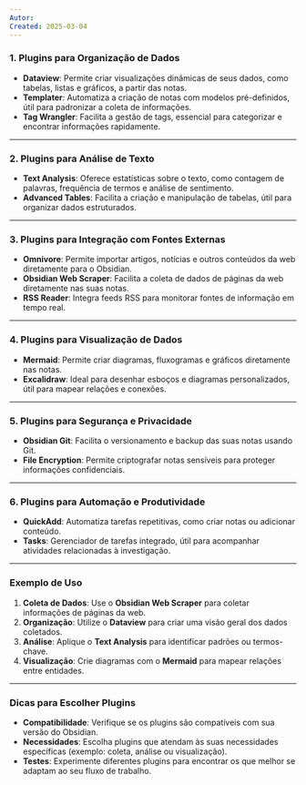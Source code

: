 ```yaml
---
Autor: 
Created: 2025-03-04
---
```



### **1. Plugins para Organização de Dados**

- **Dataview**: Permite criar visualizações dinâmicas de seus dados, como tabelas, listas e gráficos, a partir das notas.
- **Templater**: Automatiza a criação de notas com modelos pré-definidos, útil para padronizar a coleta de informações.
- **Tag Wrangler**: Facilita a gestão de tags, essencial para categorizar e encontrar informações rapidamente.

---

### **2. Plugins para Análise de Texto**

- **Text Analysis**: Oferece estatísticas sobre o texto, como contagem de palavras, frequência de termos e análise de sentimento.
- **Advanced Tables**: Facilita a criação e manipulação de tabelas, útil para organizar dados estruturados.

---

### **3. Plugins para Integração com Fontes Externas**

- **Omnivore**: Permite importar artigos, notícias e outros conteúdos da web diretamente para o Obsidian.
- **Obsidian Web Scraper**: Facilita a coleta de dados de páginas da web diretamente nas suas notas.
- **RSS Reader**: Integra feeds RSS para monitorar fontes de informação em tempo real.

---

### **4. Plugins para Visualização de Dados**

- **Mermaid**: Permite criar diagramas, fluxogramas e gráficos diretamente nas notas.
- **Excalidraw**: Ideal para desenhar esboços e diagramas personalizados, útil para mapear relações e conexões.

---

### **5. Plugins para Segurança e Privacidade**

- **Obsidian Git**: Facilita o versionamento e backup das suas notas usando Git.
- **File Encryption**: Permite criptografar notas sensíveis para proteger informações confidenciais.

---

### **6. Plugins para Automação e Produtividade**

- **QuickAdd**: Automatiza tarefas repetitivas, como criar notas ou adicionar conteúdo.
- **Tasks**: Gerenciador de tarefas integrado, útil para acompanhar atividades relacionadas à investigação.

---

### **Exemplo de Uso**

1. **Coleta de Dados**: Use o **Obsidian Web Scraper** para coletar informações de páginas da web.
2. **Organização**: Utilize o **Dataview** para criar uma visão geral dos dados coletados.
3. **Análise**: Aplique o **Text Analysis** para identificar padrões ou termos-chave.
4. **Visualização**: Crie diagramas com o **Mermaid** para mapear relações entre entidades.

---

### **Dicas para Escolher Plugins**

- **Compatibilidade**: Verifique se os plugins são compatíveis com sua versão do Obsidian.
- **Necessidades**: Escolha plugins que atendam às suas necessidades específicas (exemplo: coleta, análise ou visualização).
- **Testes**: Experimente diferentes plugins para encontrar os que melhor se adaptam ao seu fluxo de trabalho.